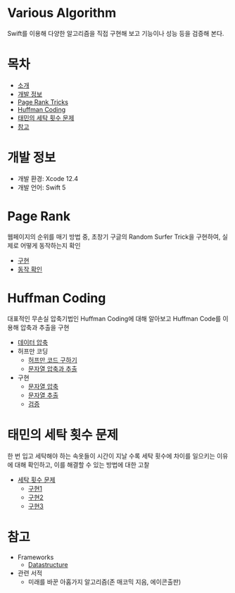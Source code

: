 # Various Algorithm
Swift를 이용해 다양한 알고리즘을 직접 구현해 보고 기능이나 성능 등을 검증해 본다. 

# 목차
- [소개](#프로젝트-제목)
- [개발 정보](#개발-정보)
- [Page Rank Tricks](#Page-Rank-Tricks)
- [Huffman Coding](#Huffman-Coding)
- [태민의 세탁 횟수 문제](#태민의-세탁-횟수-문제)
- [참고](#참고)

# 개발 정보
- 개발 환경: Xcode 12.4
- 개발 언어: Swift 5

# Page Rank
웹페이지의 순위를 매기 방법 중, 초창기 구글의 Random Surfer Trick을 구현하여, 실제로 어떻게 동작하는지 확인
- [구현](https://taeminator1.tistory.com/39)
- [동작 확인](https://taeminator1.tistory.com/40)

# Huffman Coding
대표적인 무손실 압축기법인 Huffman Coding에 대해 알아보고 Huffman Code를 이용해 압축과 추출을 구현
- [데이터 압축](https://taeminator1.tistory.com/49)
- 허프만 코딩
    - [허프만 코드 구하기](https://taeminator1.tistory.com/51)
    - [문자열 압축과 추출](https://taeminator1.tistory.com/52)
- 구현
    - [문자열 압축](https://taeminator1.tistory.com/53)
    - [문자열 추출](https://taeminator1.tistory.com/54)
    - [검증](https://taeminator1.tistory.com/56)

# 태민의 세탁 횟수 문제
한 번 입고 세탁해야 하는 속옷들이 시간이 지날 수록 세탁 횟수에 차이를 일으키는 이유에 대해 확인하고, 이를 해결할 수 있는 방법에 대한 고찰
- [세탁 횟수 문제](https://taeminator1.tistory.com/67)
    - [구현1](https://taeminator1.tistory.com/68)
    - [구현2](https://taeminator1.tistory.com/69)
    - [구현3](https://taeminator1.tistory.com/70)

# 참고
- Frameworks
    - [Datastructure](https://github.com/Taeminator1/Custom-Frameworks)
- 관련 서적
    - 미래를 바꾼 아홉가지 알고리즘(존 매코믹 지음, 에이콘출판)